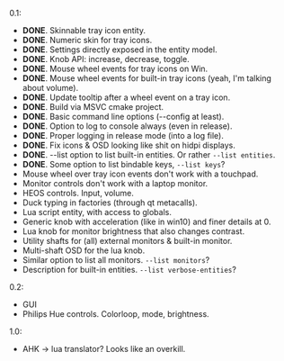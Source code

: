 0.1:
* **DONE**. Skinnable tray icon entity.
* **DONE**. Numeric skin for tray icons.
* **DONE**. Settings directly exposed in the entity model.
* **DONE**. Knob API: increase, decrease, toggle.
* **DONE**. Mouse wheel events for tray icons on Win. 
* **DONE**. Mouse wheel events for built-in tray icons (yeah, I'm talking about volume).
* **DONE**. Update tooltip after a wheel event on a tray icon.
* **DONE**. Build via MSVC cmake project.
* **DONE**. Basic command line options (--config at least).
* **DONE**. Option to log to console always (even in release).
* **DONE**. Proper logging in release mode (into a log file).
* **DONE**. Fix icons & OSD looking like shit on hidpi displays.
* **DONE**. --list option to list built-in entities. Or rather `--list entities`.
* **DONE**. Some option to list bindable keys, `--list keys`?
* Mouse wheel over tray icon events don't work with a touchpad.
* Monitor controls don't work with a laptop monitor.
* HEOS controls. Input, volume.
* Duck typing in factories (through qt metacalls).
* Lua script entity, with access to globals.
* Generic knob with acceleration (like in win10) and finer details at 0.
* Lua knob for monitor brightness that also changes contrast.
* Utility shafts for (all) external monitors & built-in monitor.
* Multi-shaft OSD for the lua knob.
* Similar option to list all monitors. `--list monitors`?
* Description for built-in entities. `--list verbose-entities`?

0.2:
* GUI
* Philips Hue controls. Colorloop, mode, brightness.

1.0:
* AHK -> lua translator? Looks like an overkill.
